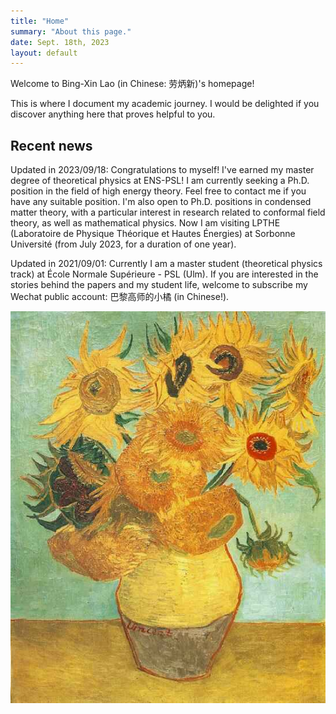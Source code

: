 ```yaml
---
title: "Home"
summary: "About this page."
date: Sept. 18th, 2023
layout: default
---
```


Welcome to Bing-Xin Lao (in Chinese: 劳炳新)'s homepage! 

This is where I document my academic journey. I would be delighted if you discover anything here that proves helpful to you.

## Recent news
Updated in 2023/09/18: Congratulations to myself! I've earned my master degree of theoretical physics at ENS-PSL! I am currently seeking a Ph.D. position in the field of high energy theory. Feel free to contact me if you have any suitable position. I'm also open to Ph.D. positions in condensed matter theory, with a particular interest in research related to conformal field theory, as well as mathematical physics. Now I am visiting LPTHE (Laboratoire de Physique Théorique et Hautes Énergies) at Sorbonne Université (from July 2023, for a duration of one year).

Updated in 2021/09/01: Currently I am a master student (theoretical physics track) at École Normale Supérieure - PSL (Ulm). If you are interested in the stories behind the papers and my student life, welcome to subscribe my Wechat public account: 巴黎高师的小橘 (in Chinese!). 

![sunflower](assets/images/Van_Gogh_Twelve_Sunflowers.jpg "sun flower")



<!-- %%%
## Features
- Minimal, clean design
	- CV-specific print-style
- Responsive layout with collapsible sidebar-menu
	- Hierarchical menu with deep linking
- Site-wide search-system
- Simple social sharing buttons
- Optional MathJax for displaying mathematical notations

## Setup

1. Register an account with GitHub
2. Fork `https://github.com/OleVik/personal-academic-website`
3. Rename repository to `username.github.io`, where `username` is your GitHub-username
4. Set `baseurl` to `username.github.io` in `_config.yml`
5. Edit Markdown-files (`.md`)

Edit the pages using any Markdown-editor (see below) or text-editor, then upload them.

### Custom Domain
If you want to use a custom domain, ie. not `username.github.io` but something like `mywebsite.com`, read [this guide](https://help.github.com/articles/using-a-custom-domain-with-github-pages/).

## Workflow
Pages are written Markdown and use FrontMatter. For Markdown, see [this cheatsheet](http://ricostacruz.com/cheatsheets/markdown.html) or [this quick guide](https://milanaryal.com/2015/writing-on-github-pages-and-jekyll-using-markdown/). Alternatively, view the default "Hello"-document on [StackEdit](https://stackedit.io/editor).

### FrontMatter
Defines the settings for each page, using this format (minimal requirements for each page):

- Title: Double quote-encapsulated string naming the page
- Summary: Double quote-encapsulated string describing the page
- Date: Date for when the page was written (YYYY-MM-DD)
- Layout: String governing layout to use, either "default" or "cv" (no quotes)

For example:

```
---
title: "About"
summary: "About this page."
date: 2016-04-02
layout: default
---
```

More options are [available here](https://jekyllrb.com/docs/frontmatter/).

Notes:

1. Indentation, if used, must be two spaces (not tabs).
2. Colons (`:`) can only be used in strings if enclosed in quotes.
3. Dashes can be used in strings, but should otherwise also be enclosed in quotes (see [this](https://docs.saltstack.com/en/latest/topics/yaml/)).

### FrontMatter for the CV
- Layout must be "cv" (`layout: cv`)
- See `cv.md` for other variables
- List-elements are the following: `experience, education, positions`
	- These consist of nested lists in YAML, for example:

```
education:
  - years: 2013-2015
    name: Master’s Degree
    location: University
    description: Includes qualitative and quantitative methods.
  - years: 2010-2013
    name: Bachelor’s Degree
    location: University
    description: Includes statistics and maths.
```

To add other list-elements, edit `_layouts/cv.html`, and duplicate the blocks of code including a for-loop, changing the variable (`page.variable`) in:

```
{% raw %}{% for item in page.experience %}
	Various HTML code...
{% endfor %}{% endraw %}
```

To whatever you name the list.

### Editors
In order of most recommended for this workflow:

- [Prose](http://prose.io/#about): "Simple content authoring environment for CMS-free websites", very easy to use for editing GitHub Pages.
	- Direct editing, only requires GitHub authorization.
- [StackEdit](https://stackedit.io/): Elegant interface with live preview and extensive features.
	- Can publish to GitHub, saves documents in local browser storage or the cloud.
- [DraftIn](http://docs.withdraft.com/): Also elegant and easy-to-use interface with extensive features.
	- Requires signup (e-mail).
	- Handy [Chrome extension](https://chrome.google.com/webstore/detail/draft/amlbbbgcijmiooecobhkjblcdkjldmdk) for editing text on any website.

Or just edit pages directly on GitHub.

#### Including files on pages
PDF-files can be linked to from the GitHub Repository, but it is far easier to upload it to [Google Drive](https://drive.google.com/drive/) and embed it (or any other cloud storage that generates an `<iframe>`-embed tag).

Procedure (from [here](http://www.steegle.com/websites/google-sites-howtos/embed-drive-pdf)):

1. Find the PDF file in Google Drive.
2. Preview the PDF file in Google Drive.
3. Pop-out the Google Drive preview.
4. Use the More actions menu and choose Embed item.
5. Copy code provided.
6. Paste it on a separate line in the Markdown-file, like this:

```
Paragraph...

<iframe style="margin: 10px 0 40px 0;" class="pdf-iframe" src="https://drive.google.com/file/d/0B-xXQEsWEjrUUmpBdkhIVS10YjA/preview" width="100%" height="768"></iframe>

Other Markdown and text.
```

#### Site settings
The links in the menu, and their order, are edited through `_config.yml`. The format is also nested YAML lists, like the FrontMatter described above. **'baseurl' must be set to your repository (eg. `baseurl: username.github.io`), or the build will fail.** The `name` and `description` variable should also be set, as well as `mathjax: true` if you need to render MathJax formulas on pages.

The `markdown, encoding, locale` variables **should not be changed**.

To find the right page-link (`#somethingonthepage`) you open the page, hover a heading so that the icon-link displays, right-click it and choose "Copy link". Everything after the `#` is the link for this specific title on the page.

Note that these links must be encapsulated in quotes in the lists in `_config.yml`, or they will be interpreted as code-comments.

### Development
Written in [Jekyll](http://jekyllrb.com/), structured with [Bootstrap v4](http://getbootstrap.com/), styled with [plain CSS](http://www.css3-tutorial.net/introduction/what-is-css/). The Jekyll-output (in the `_site`-folder when generated) can be hosted anywhere (static files). For further development, see [Jekyll Tips](http://jekyll.tips/) and [GitHub Pages Setup Guide](http://jmcglone.com/guides/github-pages/).
%%% -->

